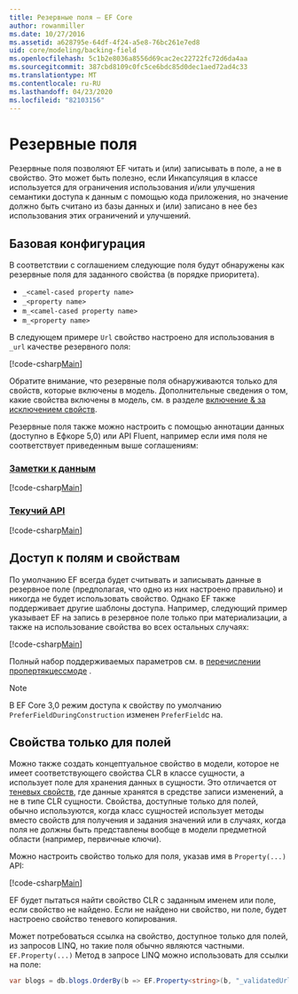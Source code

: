 ```yaml
---
title: Резервные поля — EF Core
author: rowanmiller
ms.date: 10/27/2016
ms.assetid: a628795e-64df-4f24-a5e8-76bc261e7ed8
uid: core/modeling/backing-field
ms.openlocfilehash: 5c1b2e8036a8556d69cac2ec22722fc72d6da4aa
ms.sourcegitcommit: 387cbd8109c0fc5ce6bdc85d0dec1aed72ad4c33
ms.translationtype: MT
ms.contentlocale: ru-RU
ms.lasthandoff: 04/23/2020
ms.locfileid: "82103156"
---
```

# <a name="backing-fields"></a>Резервные поля

Резервные поля позволяют EF читать и (или) записывать в поле, а не в свойство. Это может быть полезно, если Инкапсуляция в классе используется для ограничения использования и/или улучшения семантики доступа к данным с помощью кода приложения, но значение должно быть считано из базы данных и (или) записано в нее без использования этих ограничений и улучшений.

## <a name="basic-configuration"></a>Базовая конфигурация

В соответствии с соглашением следующие поля будут обнаружены как резервные поля для заданного свойства (в порядке приоритета). 

* `_<camel-cased property name>`
* `_<property name>`
* `m_<camel-cased property name>`
* `m_<property name>`

В следующем примере `Url` свойство настроено для использования в `_url` качестве резервного поля:

[!code-csharp[Main](../../../samples/core/Modeling/Conventions/BackingField.cs#Sample)]

Обратите внимание, что резервные поля обнаруживаются только для свойств, которые включены в модель. Дополнительные сведения о том, какие свойства включены в модель, см. в разделе [включение & за исключением свойств](included-properties.md).

Резервные поля также можно настроить с помощью аннотации данных (доступно в Ефкоре 5,0) или API Fluent, например если имя поля не соответствует приведенным выше соглашениям:

### <a name="data-annotations"></a>[Заметки к данным](#tab/data-annotations)

[!code-csharp[Main](../../../samples/core/Modeling/DataAnnotations/BackingField.cs?name=BackingField&highlight=7)]

### <a name="fluent-api"></a>[Текучий API](#tab/fluent-api)

[!code-csharp[Main](../../../samples/core/Modeling/FluentAPI/BackingField.cs?name=BackingField&highlight=5)]

## <a name="field-and-property-access"></a>Доступ к полям и свойствам

По умолчанию EF всегда будет считывать и записывать данные в резервное поле (предполагая, что одно из них настроено правильно) и никогда не будет использовать свойство. Однако EF также поддерживает другие шаблоны доступа. Например, следующий пример указывает EF на запись в резервное поле только при материализации, а также на использование свойства во всех остальных случаях:

[!code-csharp[Main](../../../samples/core/Modeling/FluentAPI/BackingFieldAccessMode.cs?name=BackingFieldAccessMode&highlight=6)]

Полный набор поддерживаемых параметров см. в [перечислении пропертякцессмоде](https://docs.microsoft.com/dotnet/api/microsoft.entityframeworkcore.propertyaccessmode) .

> [!NOTE]
> В EF Core 3,0 режим доступа к свойству по умолчанию `PreferFieldDuringConstruction` изменен `PreferField`с на.

## <a name="field-only-properties"></a>Свойства только для полей

Можно также создать концептуальное свойство в модели, которое не имеет соответствующего свойства CLR в классе сущности, а использует поле для хранения данных в сущности. Это отличается от [теневых свойств](shadow-properties.md), где данные хранятся в средстве записи изменений, а не в типе CLR сущности. Свойства, доступные только для полей, обычно используются, когда класс сущностей использует методы вместо свойств для получения и задания значений или в случаях, когда поля не должны быть представлены вообще в модели предметной области (например, первичные ключи).

Можно настроить свойство только для поля, указав имя в `Property(...)` API:

[!code-csharp[Main](../../../samples/core/Modeling/FluentAPI/BackingFieldNoProperty.cs#Sample)]

EF будет пытаться найти свойство CLR с заданным именем или поле, если свойство не найдено. Если не найдено ни свойство, ни поле, будет настроено свойство теневого копирования.

Может потребоваться ссылка на свойство, доступное только для полей, из запросов LINQ, но такие поля обычно являются частными. `EF.Property(...)` Метод в запросе LINQ можно использовать для ссылки на поле:

``` csharp
var blogs = db.blogs.OrderBy(b => EF.Property<string>(b, "_validatedUrl"));
```
